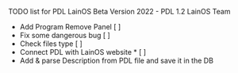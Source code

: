 TODO list for PDL LainOS
Beta Version 2022 - PDL 1.2
LainOS Team

- Add Program Remove Panel [ ]
- Fix some dangerous bug [ ]
- Check files type [ ]
- Connect PDL with LainOS website * [ ]
- Add & parse Description from PDL file and save it in the DB
